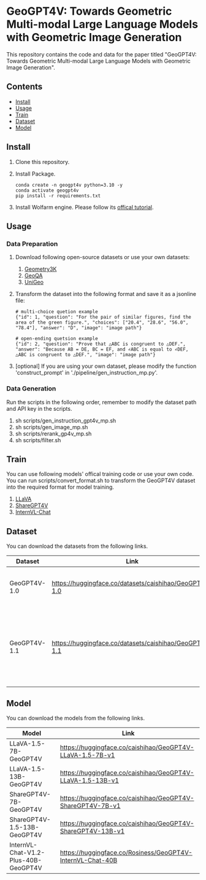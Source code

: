 # GeoGPT4V: Towards Geometric Multi-modal Large Language Models with Geometric Image Generation

This repository contains the code and data for the paper titled "GeoGPT4V: Towards Geometric Multi-modal Large Language Models with Geometric Image Generation".

## Contents

* [Install](#Install)
* [Usage](#Usage)
* [Train](#Train)
* [Dataset](#Dataset)
* [Model](#Model)



## Install

1. Clone this repository.

2. Install Package.

   ```shell
   conda create -n geogpt4v python=3.10 -y
   conda activate geogpt4v
   pip install -r requirements.txt
   ```

3. Install Wolfarm engine. Please follow its [offical tutorial](https://support.wolfram.com/45743).

## Usage

### Data Preparation

1. Download following open-source datasets or use your own datasets:

   1. [Geometry3K](https://lupantech.github.io/inter-gps/)
   2. [GeoQA](https://github.com/chen-judge/GeoQA)
   3. [UniGeo](https://github.com/chen-judge/UniGeo)

2. Transform the dataset into the following format and save it as a jsonline file:

   ```
   # multi-choice quetion example
   {"id": 1, "question": "For the pair of similar figures, find the area of the green figure.", "choices": ["20.4", "28.6", "56.0", "78.4"], "answer": "D", "image": "image path"}
   
   # open-ending quetsion example
   {"id": 2, "question": "Prove that △ABC is congruent to △DEF.", "answer": "Because AB = DE, BC = EF, and ∠ABC is equal to ∠DEF, △ABC is congruent to △DEF.", "image": "image path"}
   ```

3. [optional] If you are using your own dataset, please modify the function 'construct_prompt'  in './pipeline/gen_instruction_mp.py'.

### Data Generation

Run the scripts in the following order, remember to modify the dataset path and API key in the scripts.

1. sh scripts/gen_instruction_gpt4v_mp.sh
2. sh scripts/gen_image_mp.sh
3. sh scripts/rerank_gp4v_mp.sh
4. sh scripts/filter.sh

## Train

You can use following models' offical training code or use your own code. You can run scripts/convert_format.sh to transform the GeoGPT4V dataset into the required format for model training.

1. [LLaVA](https://github.com/haotian-liu/LLaVA)
2. [ShareGPT4V](https://sharegpt4v.github.io/)
3. [InternVL-Chat](https://github.com/OpenGVLab/InternVL)

## Dataset

You can download the datasets from the following links.

| Dataset      | Link                                                   | Note                                                         |
| ------------ | ------------------------------------------------------ | ------------------------------------------------------------ |
| GeoGPT4V-1.0 | https://huggingface.co/datasets/caishihao/GeoGPT4V-1.0 | The dataset we used in the paper.                            |
| GeoGPT4V-1.1 | https://huggingface.co/datasets/caishihao/GeoGPT4V-1.1 | The dataset after applying the rule-based (image size) filtering. |

## Model

You can download the models from the following links.

| Model                                | Link                                                        |
| ------------------------------------ | ----------------------------------------------------------- |
| LLaVA-1.5-7B-GeoGPT4V                | https://huggingface.co/caishihao/GeoGPT4V-LLaVA-1.5-7B-v1   |
| LLaVA-1.5-13B-GeoGPT4V               | https://huggingface.co/caishihao/GeoGPT4V-LLaVA-1.5-13B-v1  |
| ShareGPT4V-7B-GeoGPT4V               | https://huggingface.co/caishihao/GeoGPT4V-ShareGPT4V-7B-v1  |
| ShareGPT4V-1.5-13B-GeoGPT4V          | https://huggingface.co/caishihao/GeoGPT4V-ShareGPT4V-13B-v1 |
| InternVL-Chat-V1.2-Plus-40B-GeoGPT4V | https://huggingface.co/Rosiness/GeoGPT4V-InternVL-Chat-40B  |



